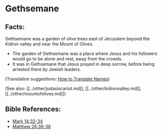 # Gethsemane #

## Facts: ##

Gethsemane was a garden of olive trees east of Jerusalem beyond the Kidron valley and near the Mount of Olives.

* The garden of Gethsemane was a place where Jesus and his followers would go to be alone and rest, away from the crowds.
* It was in Gethsemane that Jesus prayed in deep sorrow, before being arrested there by Jewish leaders.

(Translation suggestions: [How to Translate Names](en/ta-vol1/translate/man/translate-names))

(See also: [[../other/judasiscariot.md]], [[../other/kidronvalley.md]], [[../other/mountofolives.md]])

## Bible References: ##

* [Mark 14:32-34](en/tn/mrk/help/14/32)
* [Matthew 26:36-38](en/tn/mat/help/26/36)